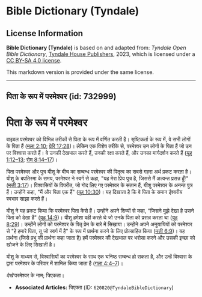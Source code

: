 # Bible Dictionary (Tyndale)

## License Information

**Bible Dictionary (Tyndale)** is based on and adapted from: _Tyndale Open Bible Dictionary_, [Tyndale House Publishers](https://tyndaleopenresources.com/), 2023, which is licensed under a [CC BY-SA 4.0 license](https://creativecommons.org/licenses/by-sa/4.0/legalcode.en).

This markdown version is provided under the same license.



--------------------------------

## पिता के रूप में परमेश्वर (id: 732999)

पिता के रूप में परमेश्वर
========================

बाइबल परमेश्वर को विभिन्न तरीकों से पिता के रूप में वर्णित करती है। सृष्टिकर्ता के रूप में, वे सभी लोगों के पिता हैं ([मला 2:10](https://ref.ly/Mal2:10); [प्रेरि 17:28](https://ref.ly/Acts17:28))। लेकिन एक विशेष तरीके से, परमेश्वर उन लोगों के पिता हैं जो उन पर विश्वास करते हैं। वे उनकी देखभाल करते हैं, उनकी रक्षा करते हैं, और उनका मार्गदर्शन करते हैं ([यूह 1:12–13](https://ref.ly/John1:12-John1:13); [रोम 8:14–17](https://ref.ly/Rom8:14-Rom8:17))।

पिता परमेश्वर और पुत्र यीशु के बीच का सम्बन्ध परमेश्वर की पितृत्व का सबसे गहरा अर्थ प्रकट करता है। यीशु के बपतिस्मा के समय, परमेश्वर ने स्वर्ग से कहा, "यह मेरा प्रिय पुत्र है, जिससे मैं अत्यन्त प्रसन्न हूँ!" ([मत्ती 3:17](https://ref.ly/Matt3:17))। विश्वासियों के विपरीत, जो गोद लिए गए परमेश्वर के संतान हैं, यीशु परमेश्वर के अनन्त पुत्र हैं। उन्होंने कहा, "मैं और पिता एक हैं" ([यूह 10:30](https://ref.ly/John10:30))। यह दिखाता है कि वे पिता के समान ईश्वरीय स्वभाव साझा करते हैं।

यीशु ने यह प्रकट किया कि परमेश्वर पिता कैसे हैं। उन्होंने अपने शिष्यों से कहा, "जिसने मुझे देखा है उसने पिता को देखा है" ([यूह 14:9](https://ref.ly/John14:9))। यीशु हमेशा वही करते थे जो उनके पिता को प्रसन्न करता था ([यूह 8:29](https://ref.ly/John8:29))। उन्होंने लोगों को परमेश्वर के पितृ प्रेम के बारे में सिखाया। उन्होंने अपने अनुयायियों को परमेश्वर से "हे हमारे पिता, तू जो स्वर्ग में है" के रूप में प्रार्थना करने के लिए प्रोत्साहित किया ([मत्ती 6:9](https://ref.ly/Matt6:9))। यह प्रार्थना (जिसे प्रभु की प्रार्थना कहा जाता है) हमें परमेश्वर की देखभाल पर भरोसा करने और उसकी इच्छा को खोजने के लिए सिखाती है।

यीशु के माध्यम से, विश्वासियों का परमेश्वर के साथ एक घनिष्ठ सम्बन्ध हो सकता है, और उन्हें विश्वास के द्वारा परमेश्वर के परिवार में शामिल किया जाता है ([गला 4:4–7](https://ref.ly/Gal4:4-Gal4:7))।

*देखें* परमेश्वर के नाम; त्रिएकता।

* **Associated Articles:** त्रिएक्ता  (ID: `620820@TyndaleBibleDictionary`)

